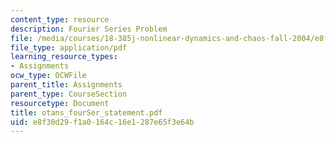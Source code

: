 ```yaml
---
content_type: resource
description: Fourier Series Problem
file: /media/courses/18-385j-nonlinear-dynamics-and-chaos-fall-2004/e8f30d29f1a0164c16e1287e65f3e64b_otans_fourSer_statement.pdf
file_type: application/pdf
learning_resource_types:
- Assignments
ocw_type: OCWFile
parent_title: Assignments
parent_type: CourseSection
resourcetype: Document
title: otans_fourSer_statement.pdf
uid: e8f30d29-f1a0-164c-16e1-287e65f3e64b
---
```

